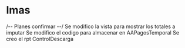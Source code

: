 # Imas
/-- Planes confirmar --/
	Se modifico la vista para mostrar los totales a imputar
	Se modifico el codigo para almacenar en AAPagosTemporal
	Se creo el rpt ControlDescarga 
	

